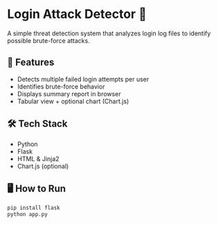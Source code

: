 # Login Attack Detector 🔐

A simple threat detection system that analyzes login log files to identify possible brute-force attacks.

## 🚀 Features
- Detects multiple failed login attempts per user
- Identifies brute-force behavior
- Displays summary report in browser
- Tabular view + optional chart (Chart.js)

## 🛠️ Tech Stack
- Python
- Flask
- HTML & Jinja2
- Chart.js (optional)

## 🖥️ How to Run

```bash
pip install flask
python app.py
